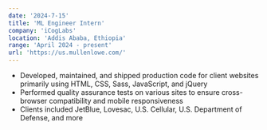 ```yaml
---
date: '2024-7-15'
title: 'ML Engineer Intern'
company: 'iCogLabs'
location: 'Addis Ababa, Ethiopia'
range: 'April 2024 - present'
url: 'https://us.mullenlowe.com/'
---
```


- Developed, maintained, and shipped production code for client websites primarily using HTML, CSS, Sass, JavaScript, and jQuery
- Performed quality assurance tests on various sites to ensure cross-browser compatibility and mobile responsiveness
- Clients included JetBlue, Lovesac, U.S. Cellular, U.S. Department of Defense, and more
